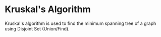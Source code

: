 # Kruskal's Algorithm
Kruskal's algorithm is used to find the minimum spanning tree of a graph using Disjoint Set (Union/Find).

